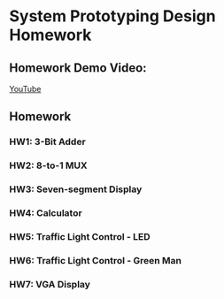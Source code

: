 # System Prototyping Design Homework

## Homework Demo Video:

[YouTube](https://www.youtube.com/playlist?list=PL83VJIom37VKvHSDIrad8Hs8DITiDF1Qw)

## Homework

### HW1: 3-Bit Adder
### HW2: 8-to-1 MUX
### HW3: Seven-segment Display
### HW4: Calculator
### HW5: Traffic Light Control - LED
### HW6: Traffic Light Control - Green Man
### HW7: VGA Display

